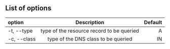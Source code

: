 ## List of options

| option              | Description | Default |
| :---------------- | :------: | ----: |
| -t, --type        |   type of the resource record to be queried   | A |
| -c, --class        |   type of the DNS class to be queried   | IN |
